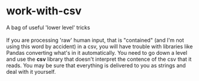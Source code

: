 # work-with-csv
A bag of useful 'lower level' tricks
</br></br>
If you are processing 'raw' human input, that is "contained" (and I'm not using this word by accident) in a csv, you will have trouble with libraries like Pandas converting what's in it automatically. You need to go down a level and use the __csv__ library that doesn't interpret the contence of the csv that it reads. You may be sure that everything is delivered to you as strings and deal with it yourself.
